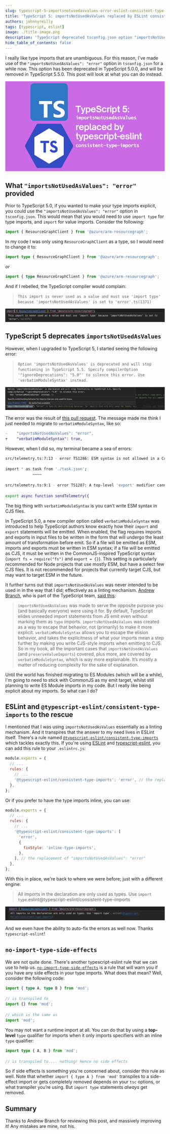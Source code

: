 ```yaml
---
slug: typescript-5-importsnotusedasvalues-error-eslint-consistent-type-imports
title: 'TypeScript 5: importsNotUsedAsValues replaced by ESLint consistent-type-imports'
authors: johnnyreilly
tags: [typescript, eslint]
image: ./title-image.png
description: 'TypeScript deprecated tsconfig.json option "importsNotUsedAsValues": "error" in 5. You can make type imports explicit with CommonJS if you use ESLint consistent-type-imports.'
hide_table_of_contents: false
---
```


I really like type imports that are unambiguous. For this reason, I've made use of the `"importsNotUsedAsValues": "error"` option in `tsconfig.json` for a while now. This option has been deprecated in TypeScript 5.0.0, and will be removed in TypeScript 5.5.0. This post will look at what you can do instead.

![title image reading "TypeScript 5: `importsNotUsedAsValues` replaced by ESLint `consistent-type-imports`" with the ESLint and TypeScript logo](title-image.png)

<!--truncate-->

## What `"importsNotUsedAsValues": "error"` provided

Prior to TypeScript 5.0, if you wanted to make your type imports explicit, you could use the `"importsNotUsedAsValues": "error"` option in `tsconfig.json`. This would mean that you would need to use `import type` for type imports, and `import` for value imports. Consider the following:

```ts
import { ResourceGraphClient } from '@azure/arm-resourcegraph';
```

In my code I was only using `ResourceGraphClient` as a type, so I would need to change it to:

```ts
import type { ResourceGraphClient } from '@azure/arm-resourcegraph';
```

_or_

```ts
import { type ResourceGraphClient } from '@azure/arm-resourcegraph';
```

And if I rebelled, the TypeScript compiler would complain:

> `This import is never used as a value and must use 'import type' because 'importsNotUsedAsValues' is set to 'error'.ts(1371)`

![screenshot of VS Code displaying the error message](screenshot-importsnotusedasvalues-error.png)

## TypeScript 5 deprecates `importsNotUsedAsValues`

However, when I upgraded to TypeScript 5, I started seeing the following error:

> `Option 'importsNotUsedAsValues' is deprecated and will stop functioning in TypeScript 5.5. Specify compilerOption '"ignoreDeprecations": "5.0"' to silence this error. Use 'verbatimModuleSyntax' instead.`

![screenshot of VS Code displaying the error message](screenshot-importsnotusedasvalues-deprecated.png)

The error was the result of [this pull request](https://github.com/microsoft/TypeScript/pull/52203). The message made me think I just needed to migrate to `verbatimModuleSyntax`, like so:

```diff title="tsconfig.json"
-    "importsNotUsedAsValues": "error",
+    "verbatimModuleSyntax": true,
```

However, when I did so, my terminal became a sea of errors:

```bash
src/telemetry.ts:7:13 - error TS1286: ESM syntax is not allowed in a CommonJS module when 'verbatimModuleSyntax' is enabled.

import * as task from './task.json';
            ~~~~

src/telemetry.ts:9:1 - error TS1287: A top-level 'export' modifier cannot be used on value declarations in a CommonJS module when 'verbatimModuleSyntax' is enabled.

export async function sendTelemetry({
```

The big thing with `verbatimModuleSyntax` is you can't write ESM syntax in CJS files.

In TypeScript 5.0, a new compiler option called `verbatimModuleSyntax` was introduced to help TypeScript authors know exactly how their `import` and `export` statements will be emitted. When enabled, the flag requires imports and exports in input files to be written in the form that will undergo the least amount of transformation before emit. So if a file will be emitted as ESM, imports and exports must be written in ESM syntax; if a file will be emitted as CJS, it must be written in the CommonJS-inspired TypeScript syntax (`import fs = require("fs")` and `export = {}`). This setting is particularly recommended for Node projects that use mostly ESM, but have a select few CJS files. It is not recommended for projects that currently target CJS, but may want to target ESM in the future.

It further turns out that `importsNotUsedAsValues` was never intended to be used in in the way that I did; effectively as a linting mechanism. [Andrew Branch](https://github.com/andrewbranch), who is part of the TypeScript team, [said this](https://github.com/microsoft/TypeScript/pull/52203#issuecomment-1476574601):

> `importsNotUsedAsValues` was made to serve the opposite purpose you (and basically everyone) were using it for. By default, TypeScript elides unneeded import statements from JS emit even without marking them as `type` imports. `importsNotUsedAsValues` was created as a way to escape that behavior, not (primarily) to make it more explicit. `verbatimModuleSyntax` allows you to escape the elision behavior, and takes the explicitness of what your imports mean a step further by making you write CJS-style imports when emitting to CJS. So in my book, all the important cases that `importsNotUsedAsValues` (and `preserveValueImports`) covered, plus more, are covered by `verbatimModuleSyntax`, which is way more explainable. It’s mostly a matter of reducing complexity for the sake of explanation.

Until the world has finished migrating to ES Modules (which will be a while), I'm going to need to stick with CommonJS as my emit target, whilst still planning to write ES Module imports in my code. But I really like being explicit about my imports. So what can I do?

## ESLint and `@typescript-eslint/consistent-type-imports` to the rescue

I mentioned that I was using `importsNotUsedAsValues` essentially as a linting mechanism. And it transpires that the answer to my need lives in ESLint itself. There's a rule named [`@typescript-eslint/consistent-type-imports`](https://typescript-eslint.io/rules/consistent-type-imports/) which tackles exactly this. If you're using [ESLint](https://eslint.org/) and [typescript-eslint](https://typescript-eslint.io/), you can add this rule to your `.eslintrc.js`:

```js title="eslintrc.js"
module.exports = {
  // ...
  rules: {
    // ...
    '@typescript-eslint/consistent-type-imports': 'error', // the replacement of "importsNotUsedAsValues": "error"
  },
};
```

Or if you prefer to have the type imports inline, you can use:

```js title="eslintrc.js"
module.exports = {
  // ...
  rules: {
    // ...
    '@typescript-eslint/consistent-type-imports': [
      'error',
      {
        fixStyle: 'inline-type-imports',
      },
    ], // the replacement of "importsNotUsedAsValues": "error"
  },
};
```

With this in place, we're back to where we were before; just with a different engine:

> All imports in the declaration are only used as types. Use `import type`.eslint@typescript-eslint/consistent-type-imports

![screenshot of VS Code displaying the error message](screenshot-consistent-type-imports-error.png)

And we even have the ability to auto-fix the errors as well now. Thanks `typescript-eslint`!

## `no-import-type-side-effects`

We are not quite done. There's another typescript-eslint rule that we can use to help us. [`no-import-type-side-effects`](https://typescript-eslint.io/rules/no-import-type-side-effects/) is a rule that will warn you if you have any side effects in your type imports. What does that mean? Well, consider the following code:

```ts
import { type A, type B } from 'mod';

// is transpiled to
import {} from 'mod';

// which is the same as
import 'mod';
```

You may not want a runtime import at all. You can do that by using a **top-level** `type` qualifier for imports when it only imports specifiers with an inline `type` qualifier:

```ts
import type { A, B } from 'mod';

// is transpiled to.... nothing! Hence no side effects
```

So if side effects is something you're concerned about, consider this rule as well. Note that whether `import { type A } from 'mod'` transpiles to a side-effect import or gets completely removed depends on your `tsc` options, or what transpiler you’re using. But `import type` statements _always_ get removed.

## Summary

Thanks to Andrew Branch for reviewing this post, and massively improving it! Any mistakes are mine, not his.
